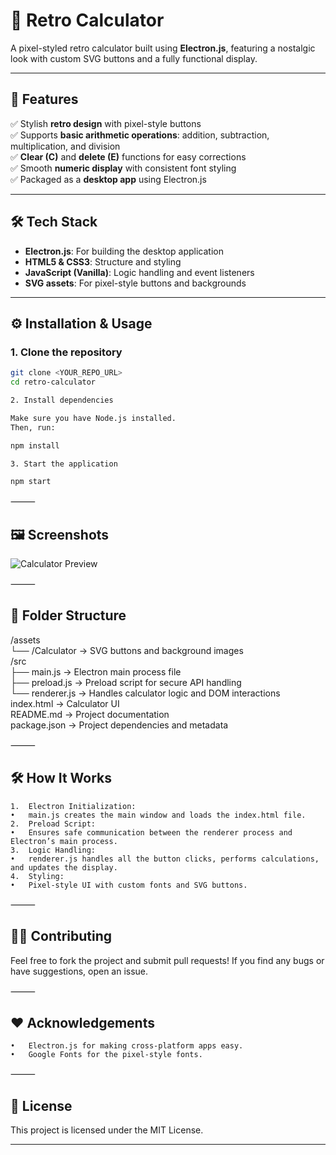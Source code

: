 

# 🧮 Retro Calculator  
A pixel-styled retro calculator built using **Electron.js**, featuring a nostalgic look with custom SVG buttons and a fully functional display.  

---

## 🚀 **Features**
✅ Stylish **retro design** with pixel-style buttons  
✅ Supports **basic arithmetic operations**: addition, subtraction, multiplication, and division  
✅ **Clear (C)** and **delete (E)** functions for easy corrections  
✅ Smooth **numeric display** with consistent font styling  
✅ Packaged as a **desktop app** using Electron.js  

---

## 🛠️ **Tech Stack**
- **Electron.js**: For building the desktop application  
- **HTML5 & CSS3**: Structure and styling  
- **JavaScript (Vanilla)**: Logic handling and event listeners  
- **SVG assets**: For pixel-style buttons and backgrounds  

---

## ⚙️ **Installation & Usage**
### 1. **Clone the repository**
```bash
git clone <YOUR_REPO_URL>
cd retro-calculator

2. Install dependencies

Make sure you have Node.js installed.
Then, run:

npm install

3. Start the application

npm start
```



⸻

## 🖼️ **Screenshots**
![Calculator Preview](.src/assets/Calculator.svg)


⸻

## 📁 **Folder Structure**

/assets  
 └── /Calculator   → SVG buttons and background images  
/src  
 ├── main.js       → Electron main process file  
 ├── preload.js    → Preload script for secure API handling  
 └── renderer.js   → Handles calculator logic and DOM interactions  
index.html         → Calculator UI  
README.md          → Project documentation  
package.json       → Project dependencies and metadata  



⸻

##  🛠️ **How It Works**
	1.	Electron Initialization:
	•	main.js creates the main window and loads the index.html file.
	2.	Preload Script:
	•	Ensures safe communication between the renderer process and Electron’s main process.
	3.	Logic Handling:
	•	renderer.js handles all the button clicks, performs calculations, and updates the display.
	4.	Styling:
	•	Pixel-style UI with custom fonts and SVG buttons.

⸻

## 👩‍💻 **Contributing**

Feel free to fork the project and submit pull requests!
If you find any bugs or have suggestions, open an issue.

⸻

## ❤️ **Acknowledgements**
	•	Electron.js for making cross-platform apps easy.
	•	Google Fonts for the pixel-style fonts.

⸻

## 📜 **License**

This project is licensed under the MIT License.

---
